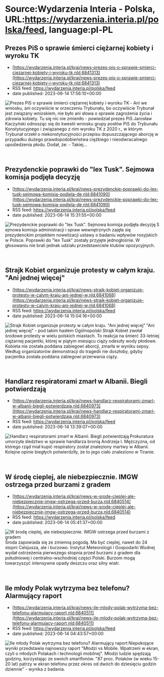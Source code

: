 # Source:Wydarzenia Interia - Polska, URL:https://wydarzenia.interia.pl/polska/feed, language:pl-PL

## Prezes PiS o sprawie śmierci ciężarnej kobiety i wyroku TK
 - [https://wydarzenia.interia.pl/kraj/news-prezes-pis-o-sprawie-smierci-ciezarnej-kobiety-i-wyroku-tk,nId,6841313](https://wydarzenia.interia.pl/kraj/news-prezes-pis-o-sprawie-smierci-ciezarnej-kobiety-i-wyroku-tk,nId,6841313)
 - RSS feed: https://wydarzenia.interia.pl/polska/feed
 - date published: 2023-06-14 17:56:10+00:00

<p><a href="https://wydarzenia.interia.pl/kraj/news-prezes-pis-o-sprawie-smierci-ciezarnej-kobiety-i-wyroku-tk,nId,6841313"><img align="left" alt="Prezes PiS o sprawie śmierci ciężarnej kobiety i wyroku TK" src="https://i.iplsc.com/prezes-pis-o-sprawie-smierci-ciezarnej-kobiety-i-wyroku-tk/000HA42GRA3MWNLY-C321.jpg" /></a>- Ani we wniosku, ani oczywiście w orzeczeniu Trybunału, bo oczywiście Trybunał jest związany wnioskiem, nie było ani słowa o sprawie zagrożenia życia i zdrowia kobiety. Tu się nic nie zmieniło - powiedział  prezes PiS Jarosław Kaczyński odnosząc się do kwestii wniosku grupy posłów PiS do Trybunału Konstytucyjnego i związanego z nim wyroku TK z 2020 r., w którym Trybunał orzekł o niekonstytucyjności przepisu dopuszczającego aborcję w przypadku dużego prawdopodobieństwa ciężkiego i nieodwracalnego upośledzenia płodu. Dodał, że: - Takiej...</p><br clear="all" />

## Prezydenckie poprawki do "lex Tusk". Sejmowa komisja podjęła decyzję
 - [https://wydarzenia.interia.pl/kraj/news-prezydenckie-poprawki-do-lex-tusk-sejmowa-komisja-podjela-de,nId,6841090](https://wydarzenia.interia.pl/kraj/news-prezydenckie-poprawki-do-lex-tusk-sejmowa-komisja-podjela-de,nId,6841090)
 - RSS feed: https://wydarzenia.interia.pl/polska/feed
 - date published: 2023-06-14 15:31:55+00:00

<p><a href="https://wydarzenia.interia.pl/kraj/news-prezydenckie-poprawki-do-lex-tusk-sejmowa-komisja-podjela-de,nId,6841090"><img align="left" alt="Prezydenckie poprawki do &quot;lex Tusk&quot;. Sejmowa komisja podjęła decyzję" src="https://i.iplsc.com/prezydenckie-poprawki-do-lex-tusk-sejmowa-komisja-podjela-de/000HA3F1YOJLFDJN-C321.jpg" /></a>Sejmowa komisja administracji i spraw wewnętrznych zajęła się prezydenckim projektem nowelizacji ustawy o badaniu wpływów rosyjskich w Polsce. Poprawki do &quot;lex Tusk&quot; zostały przyjęte jednogłośnie. W głosowaniu nie brali jednak udziału przedstawiciele klubów opozycyjnych. </p><br clear="all" />

## Strajk Kobiet organizuje protesty w całym kraju. "Ani jednej więcej"
 - [https://wydarzenia.interia.pl/kraj/news-strajk-kobiet-organizuje-protesty-w-calym-kraju-ani-jednej-w,nId,6841068](https://wydarzenia.interia.pl/kraj/news-strajk-kobiet-organizuje-protesty-w-calym-kraju-ani-jednej-w,nId,6841068)
 - RSS feed: https://wydarzenia.interia.pl/polska/feed
 - date published: 2023-06-14 15:04:16+00:00

<p><a href="https://wydarzenia.interia.pl/kraj/news-strajk-kobiet-organizuje-protesty-w-calym-kraju-ani-jednej-w,nId,6841068"><img align="left" alt="Strajk Kobiet organizuje protesty w całym kraju. &quot;Ani jednej więcej&quot;" src="https://i.iplsc.com/strajk-kobiet-organizuje-protesty-w-calym-kraju-ani-jednej-w/000HA3FEXD1291G9-C321.jpg" /></a>&quot;Ani jednej więcej&quot; - pod takim hasłem Ogólnopolski Strajk Kobiet zwołał środowe protesty w wielu polskich miastach. To reakcja na śmierć 33-letniej ciężarnej pacjentki, której w piątym miesiącu ciąży odeszły wody płodowe. Kobieta nie została poddana zabiegowi aborcji, zmarła w wyniku sepsy. Według organizatorów demonstracji do tragedii nie doszłoby, gdyby pacjentka została poddana zabiegowi przerwania ciąży.</p><br clear="all" />

## Handlarz respiratorami zmarł w Albanii. Biegli potwierdzają
 - [https://wydarzenia.interia.pl/kraj/news-handlarz-respiratorami-zmarl-w-albanii-biegli-potwierdzaja,nId,6840973](https://wydarzenia.interia.pl/kraj/news-handlarz-respiratorami-zmarl-w-albanii-biegli-potwierdzaja,nId,6840973)
 - RSS feed: https://wydarzenia.interia.pl/polska/feed
 - date published: 2023-06-14 13:39:07+00:00

<p><a href="https://wydarzenia.interia.pl/kraj/news-handlarz-respiratorami-zmarl-w-albanii-biegli-potwierdzaja,nId,6840973"><img align="left" alt="Handlarz respiratorami zmarł w Albanii. Biegli potwierdzają" src="https://i.iplsc.com/handlarz-respiratorami-zmarl-w-albanii-biegli-potwierdzaja/000G7T8X5FSNVGMR-C321.jpg" /></a>Prokuratura umorzyła śledztwo w sprawie handlarza bronią Andrzeja I. Mężczyzna, od którego rząd miał kupić respiratory został znaleziony martwy w Albanii. Kolejne opinie biegłych potwierdziły, że to jego ciało znaleziono w Tiranie.</p><br clear="all" />

## W środę cieplej, ale niebezpiecznie. IMGW ostrzega przed burzami z gradem
 - [https://wydarzenia.interia.pl/kraj/news-w-srode-cieplej-ale-niebezpiecznie-imgw-ostrzega-przed-burza,nId,6840514](https://wydarzenia.interia.pl/kraj/news-w-srode-cieplej-ale-niebezpiecznie-imgw-ostrzega-przed-burza,nId,6840514)
 - RSS feed: https://wydarzenia.interia.pl/polska/feed
 - date published: 2023-06-14 05:41:37+00:00

<p><a href="https://wydarzenia.interia.pl/kraj/news-w-srode-cieplej-ale-niebezpiecznie-imgw-ostrzega-przed-burza,nId,6840514"><img align="left" alt="W środę cieplej, ale niebezpiecznie. IMGW ostrzega przed burzami z gradem" src="https://i.iplsc.com/w-srode-cieplej-ale-niebezpiecznie-imgw-ostrzega-przed-burza/000H9ZMV8646GUW1-C321.jpg" /></a>Środa zapowiada się ze zmienną pogodą. Ma być cieplej, nawet do 24 stopni Celsjusza, ale i burzowo. Instytut Meteorologii i Gospodarki Wodnej wydał ostrzeżenia pierwszego stopnia przed burzami z gradem dla południowej i centralno-wschodniej części Polski. Burzom mogą towarzyszyć intensywne opady deszczu oraz silny wiatr.</p><br clear="all" />

## Ile młody Polak wytrzyma bez telefonu? Alarmujący raport
 - [https://wydarzenia.interia.pl/kraj/news-ile-mlody-polak-wytrzyma-bez-telefonu-alarmujacy-raport,nId,6840511](https://wydarzenia.interia.pl/kraj/news-ile-mlody-polak-wytrzyma-bez-telefonu-alarmujacy-raport,nId,6840511)
 - RSS feed: https://wydarzenia.interia.pl/polska/feed
 - date published: 2023-06-14 04:43:57+00:00

<p><a href="https://wydarzenia.interia.pl/kraj/news-ile-mlody-polak-wytrzyma-bez-telefonu-alarmujacy-raport,nId,6840511"><img align="left" alt="Ile młody Polak wytrzyma bez telefonu? Alarmujący raport " src="https://i.iplsc.com/ile-mlody-polak-wytrzyma-bez-telefonu-alarmujacy-raport/000H9ZKRVGO26SGV-C321.jpg" /></a>Niepokojące wyniki przedstawia najnowszy raport &quot;Młodzi vs Mobile. Wpatrzeni w ekran, czyli o młodych Polakach i technologii mobilnej&quot;. Młodzi ludzie spędzają godziny, korzystając ze swoich smartfonów. &quot;87 proc. Polaków (w wieku 15-20 lat) patrzy w ekran telefonu przez okres od dwóch do dziesięciu godzin dziennie&quot; - wynika z badania.</p><br clear="all" />

